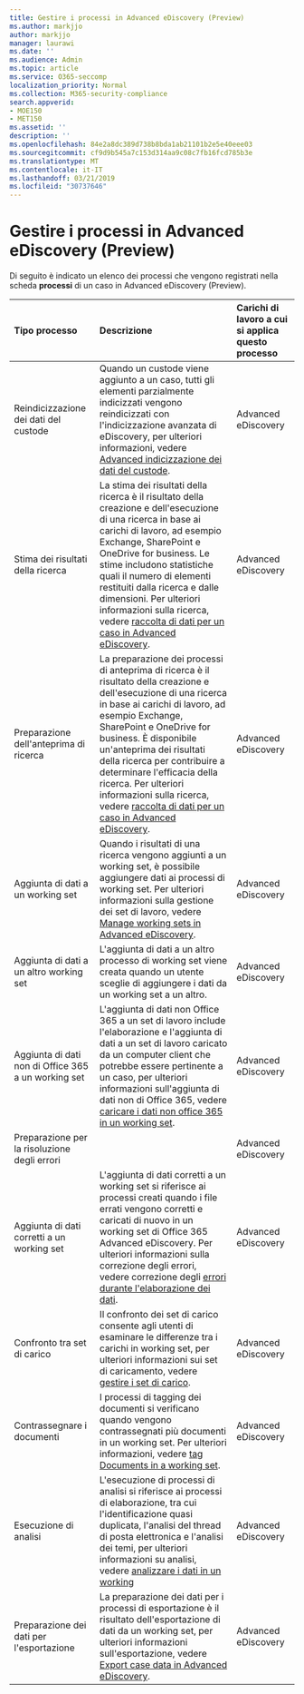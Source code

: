 ```yaml
---
title: Gestire i processi in Advanced eDiscovery (Preview)
ms.author: markjjo
author: markjjo
manager: laurawi
ms.date: ''
ms.audience: Admin
ms.topic: article
ms.service: O365-seccomp
localization_priority: Normal
ms.collection: M365-security-compliance
search.appverid:
- MOE150
- MET150
ms.assetid: ''
description: ''
ms.openlocfilehash: 84e2a8dc389d738b8bda1ab21101b2e5e40eee03
ms.sourcegitcommit: cf9d9b545a7c153d314aa9c08c7fb16fcd785b3e
ms.translationtype: MT
ms.contentlocale: it-IT
ms.lasthandoff: 03/21/2019
ms.locfileid: "30737646"
---
```

# <a name="manage-jobs-in-advanced-ediscovery-preview"></a>Gestire i processi in Advanced eDiscovery (Preview)

Di seguito è indicato un elenco dei processi che vengono registrati nella scheda **processi** di un caso in Advanced eDiscovery (Preview).

| Tipo processo | Descrizione | Carichi di lavoro a cui si applica questo processo |
| :- | :- | :- |
| Reindicizzazione dei dati del custode | Quando un custode viene aggiunto a un caso, tutti gli elementi parzialmente indicizzati vengono reindicizzati con l'indicizzazione avanzata di eDiscovery, per ulteriori informazioni, vedere [Advanced indicizzazione dei dati del custode](indexing-custodian-data.md). | Advanced eDiscovery |
| Stima dei risultati della ricerca | La stima dei risultati della ricerca è il risultato della creazione e dell'esecuzione di una ricerca in base ai carichi di lavoro, ad esempio Exchange, SharePoint e OneDrive for business.  Le stime includono statistiche quali il numero di elementi restituiti dalla ricerca e dalle dimensioni.  Per ulteriori informazioni sulla ricerca, vedere [raccolta di dati per un caso in Advanced eDiscovery](collecting-data-for-ediscovery.md). | Advanced eDiscovery |
| Preparazione dell'anteprima di ricerca | La preparazione dei processi di anteprima di ricerca è il risultato della creazione e dell'esecuzione di una ricerca in base ai carichi di lavoro, ad esempio Exchange, SharePoint e OneDrive for business.  È disponibile un'anteprima dei risultati della ricerca per contribuire a determinare l'efficacia della ricerca.  Per ulteriori informazioni sulla ricerca, vedere [raccolta di dati per un caso in Advanced eDiscovery](collecting-data-for-ediscovery.md). | Advanced eDiscovery |
| Aggiunta di dati a un working set | Quando i risultati di una ricerca vengono aggiunti a un working set, è possibile aggiungere dati ai processi di working set.  Per ulteriori informazioni sulla gestione dei set di lavoro, vedere [Manage working sets in Advanced eDiscovery](managing-working-sets.md). | Advanced eDiscovery |
| Aggiunta di dati a un altro working set | L'aggiunta di dati a un altro processo di working set viene creata quando un utente sceglie di aggiungere i dati da un working set a un altro. | Advanced eDiscovery |
| Aggiunta di dati non di Office 365 a un working set | L'aggiunta di dati non Office 365 a un set di lavoro include l'elaborazione e l'aggiunta di dati a un set di lavoro caricato da un computer client che potrebbe essere pertinente a un caso, per ulteriori informazioni sull'aggiunta di dati non di Office 365, vedere [caricare i dati non office 365 in un working set](load-non-office365-data.md). | Advanced eDiscovery |
| Preparazione per la risoluzione degli errori |  | Advanced eDiscovery |
| Aggiunta di dati corretti a un working set | L'aggiunta di dati corretti a un working set si riferisce ai processi creati quando i file errati vengono corretti e caricati di nuovo in un working set di Office 365 Advanced eDiscovery.  Per ulteriori informazioni sulla correzione degli errori, vedere correzione degli [errori durante l'elaborazione dei dati](error-remediation.md). | Advanced eDiscovery |
| Confronto tra set di carico | Il confronto dei set di carico consente agli utenti di esaminare le differenze tra i carichi in working set, per ulteriori informazioni sui set di caricamento, vedere [gestire i set di carico](manage-load-sets.md). | Advanced eDiscovery |
| Contrassegnare i documenti | I processi di tagging dei documenti si verificano quando vengono contrassegnati più documenti in un working set.  Per ulteriori informazioni, vedere [tag Documents in a working set](tagging-documents.md). | Advanced eDiscovery |
| Esecuzione di analisi | L'esecuzione di processi di analisi si riferisce ai processi di elaborazione, tra cui l'identificazione quasi duplicata, l'analisi del thread di posta elettronica e l'analisi dei temi, per ulteriori informazioni su analisi, vedere [analizzare i dati in un working](analyzing-data-in-working-set.md) | Advanced eDiscovery |
| Preparazione dei dati per l'esportazione | La preparazione dei dati per i processi di esportazione è il risultato dell'esportazione di dati da un working set, per ulteriori informazioni sull'esportazione, vedere [Export case data in Advanced eDiscovery](exporting-data-ediscover20.md). | Advanced eDiscovery |

